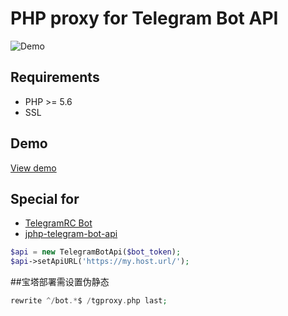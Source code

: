 # PHP proxy for Telegram Bot API
![Demo](https://sun9-31.userapi.com/c200424/v200424688/35ab7/AFLyGuRVCAA.jpg)

## Requirements
* PHP >= 5.6 
* SSL

## Demo
[View demo](https://tg-bot-api.tssaltan.top/)

## Special for
* [TelegramRC Bot](https://tssaltan.top/?p=1928&utm_source=github)
* [jphp-telegram-bot-api](https://github.com/jphp-group/jphp-telegram-bot-api)
```php
$api = new TelegramBotApi($bot_token);
$api->setApiURL('https://my.host.url/');
```
##宝塔部署需设置伪静态
```php
rewrite ^/bot.*$ /tgproxy.php last;
```
